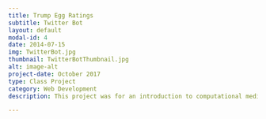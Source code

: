 ```yaml
---
title: Trump Egg Ratings
subtitle: Twitter Bot
layout: default
modal-id: 4
date: 2014-07-15
img: TwitterBot.jpg
thumbnail: TwitterBotThumbnail.jpg
alt: image-alt
project-date: October 2017
type: Class Project
category: Web Development
description: This project was for an introduction to computational media course, instructed by Ian Bogost, where we were assigned projects bi weekly based on a new programming language, framework, or API. One of the projects was to create a Twitter bot using NodeJS. For my Twitter bot, I created a bot that polls Donald Trump's tweets, creates a score for the tweet (based on words/characters like fake, lie, crooked, etc.), and gives the tweet a rating based on a scale of how an egg can be cooked.</br></br>The tools I used to create this were NodeJS, the Twitter API, and Adobe Illustrator for the egg illustrations.

---
```

